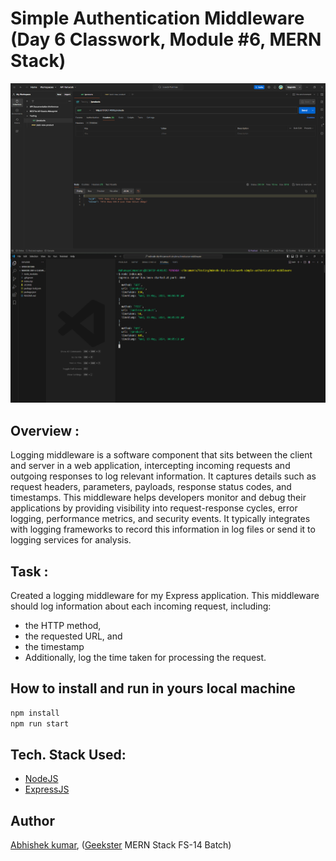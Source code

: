 # Simple Authentication Middleware (Day 6 Classwork, Module #6, MERN Stack)
![](thumbnail.png)

## Overview : 
Logging middleware is a software component that sits between the client and server in a web application, intercepting incoming requests and outgoing responses to log relevant information. It captures details such as request headers, parameters, payloads, response status codes, and timestamps. This middleware helps developers monitor and debug their applications by providing visibility into request-response cycles, error logging, performance metrics, and security events. It typically integrates with logging frameworks to record this information in log files or send it to logging services for analysis.

## Task :
Created a logging middleware for my Express application. This middleware should log information about each incoming request, including:
+ the HTTP method,
+ the requested URL, and 
+ the timestamp
+ Additionally, log the time taken for processing the request.  



## How to install and run in yours local machine
```bash
npm install
npm run start
```

## Tech. Stack Used:
+ [NodeJS](https://nodejs.org/en/)
+ [ExpressJS](https://expressjs.com/)

## Author
[Abhishek kumar](https://www.linkedin.com/in/alex21c/), ([Geekster](https://geekster.in/) MERN Stack FS-14 Batch)


